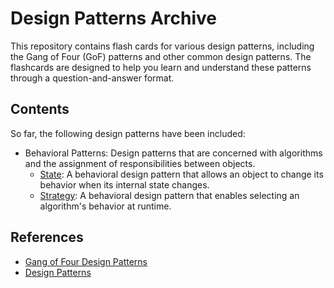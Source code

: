 # Design Patterns Archive

This repository contains flash cards for various design patterns, including the Gang of Four (GoF) patterns and other common design patterns. The flashcards are designed to help you learn and understand these patterns through a question-and-answer format.

## Contents

So far, the following design patterns have been included:

- Behavioral Patterns: Design patterns that are concerned with algorithms and the assignment of responsibilities between objects.
  - [State](behavioral/state/README.md): A behavioral design pattern that allows an object to change its behavior when its internal state changes.
  - [Strategy](behavioral/strategy/README.md): A behavioral design pattern that enables selecting an algorithm's behavior at runtime.

## References

- [Gang of Four Design Patterns](https://en.wikipedia.org/wiki/Design_Patterns)
- [Design Patterns](https://refactoring.guru/design-patterns)
